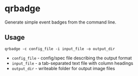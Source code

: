 # qrbadge

Generate simple event badges from the command line.

## Usage

```
qrbadge -c config_file -i input_file -o output_dir
```

- `config_file` - config/spec file describing the output format
- `input_file` - a tab-separated text file with column headings
- `output_dir` - writeable folder for output image files


